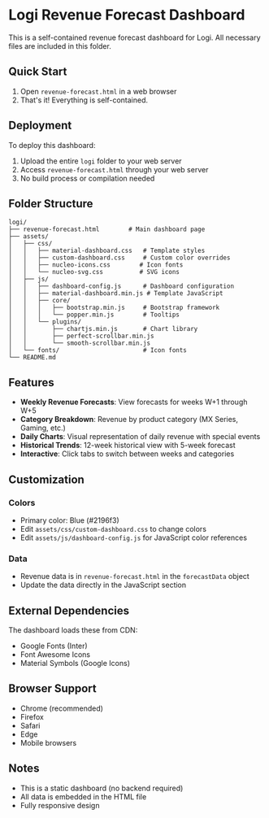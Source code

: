 # Logi Revenue Forecast Dashboard

This is a self-contained revenue forecast dashboard for Logi. All necessary files are included in this folder.

## Quick Start

1. Open `revenue-forecast.html` in a web browser
2. That's it! Everything is self-contained.

## Deployment

To deploy this dashboard:

1. Upload the entire `logi` folder to your web server
2. Access `revenue-forecast.html` through your web server
3. No build process or compilation needed

## Folder Structure

```
logi/
├── revenue-forecast.html        # Main dashboard page
├── assets/
│   ├── css/
│   │   ├── material-dashboard.css   # Template styles
│   │   ├── custom-dashboard.css     # Custom color overrides
│   │   ├── nucleo-icons.css        # Icon fonts
│   │   └── nucleo-svg.css          # SVG icons
│   ├── js/
│   │   ├── dashboard-config.js      # Dashboard configuration
│   │   ├── material-dashboard.min.js # Template JavaScript
│   │   ├── core/
│   │   │   ├── bootstrap.min.js     # Bootstrap framework
│   │   │   └── popper.min.js        # Tooltips
│   │   └── plugins/
│   │       ├── chartjs.min.js       # Chart library
│   │       ├── perfect-scrollbar.min.js
│   │       └── smooth-scrollbar.min.js
│   └── fonts/                       # Icon fonts
└── README.md
```

## Features

- **Weekly Revenue Forecasts**: View forecasts for weeks W+1 through W+5
- **Category Breakdown**: Revenue by product category (MX Series, Gaming, etc.)
- **Daily Charts**: Visual representation of daily revenue with special events
- **Historical Trends**: 12-week historical view with 5-week forecast
- **Interactive**: Click tabs to switch between weeks and categories

## Customization

### Colors
- Primary color: Blue (#2196f3)
- Edit `assets/css/custom-dashboard.css` to change colors
- Edit `assets/js/dashboard-config.js` for JavaScript color references

### Data
- Revenue data is in `revenue-forecast.html` in the `forecastData` object
- Update the data directly in the JavaScript section

## External Dependencies

The dashboard loads these from CDN:
- Google Fonts (Inter)
- Font Awesome Icons
- Material Symbols (Google Icons)

## Browser Support

- Chrome (recommended)
- Firefox
- Safari
- Edge
- Mobile browsers

## Notes

- This is a static dashboard (no backend required)
- All data is embedded in the HTML file
- Fully responsive design
